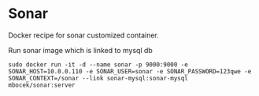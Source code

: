 Sonar
============

Docker recipe for sonar customized container.

Run sonar image which is linked to mysql db 
```
sudo docker run -it -d --name sonar -p 9000:9000 -e SONAR_HOST=10.0.0.110 -e SONAR_USER=sonar -e SONAR_PASSWORD=123qwe -e SONAR_CONTEXT=/sonar --link sonar-mysql:sonar-mysql mbocek/sonar:server
```
